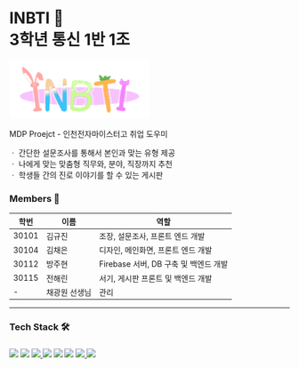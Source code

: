 # **INBTI 📑**<br> 3학년 통신 1반 1조<br>
<img width="50%" src="https://github.com/barry0105/INBTI/blob/main/Front-end/lib/Picture/LOGO.png?raw=true"/>

MDP Proejct - 인천전자마이스터고 취업 도우미<br>

ㆍ 간단한 설문조사를 통해서 본인과 맞는 유형 제공<br>
ㆍ 나에게 맞는 맞춤형 직무와, 분야, 직장까지 추천<br>
ㆍ 학생들 간의 진로 이야기를 할 수 있는 게시판<br>

<h3>Members 👤</h3>

| 학번 | 이름 | 역할 |
| ------- | ------- | ------- |
| 30101 | 김규진 | 조장, 설문조사, 프론트 엔드 개발 |
| 30104 | 김채은 | 디자인, 메인화면, 프론트 엔드 개발 |
| 30112 | 방주현 | Firebase 서버, DB 구축 및 백엔드 개발 |
| 30115 | 전해린 | 서기, 게시판 프론트 및 백엔드 개발 |
| - | 채광원 선생님 | 관리 |
<div/>
<hr>
<h3>Tech Stack 🛠️<h3>
<a href="https://namu.wiki/w/JavaScript"><img src="https://img.shields.io/badge/JavaScript-black?style=flat&logo=JavaScript&logoColor=F7DF1E"/></a>
<a href="https://namu.wiki/w/React"><img src="https://img.shields.io/badge/React-black?style=flat&logo=React&logoColor=61DAFB"/></a>
<a href="https://namu.wiki/w/HTML"><img src="https://img.shields.io/badge/HTML5-black?style=flat&logo=HTML5&logoColor=E34F26"/> </a>
<a href="https://namu.wiki/w/CSS"><img src="https://img.shields.io/badge/CSS3-black?style=flat&logo=css3&logoColor=1572B6"/></a>
<a href="https://namu.wiki/w/Spring(%ED%94%84%EB%A0%88%EC%9E%84%EC%9B%8C%ED%81%AC)"><img src="https://img.shields.io/badge/Spring Boot-black?style=flat&logo=Spring Boot&logoColor=6DB33F"/></a>
<a href="https://namu.wiki/w/MariaDB"><img src="https://img.shields.io/badge/MariaDB-black?style=flat&logo=MariaDB&logoColor=003545"/></a>
<a href="https://namu.wiki/w/Firebase"><img src="https://img.shields.io/badge/Firebase-black?style=flat&logo=Firebase&logoColor=FFCA28"/> </a>
<a href="https://namu.wiki/w/Heroku"><img src="https://img.shields.io/badge/Heroku-black?style=flat&logo=Heroku&logoColor=430098"/> </a>
</div>
